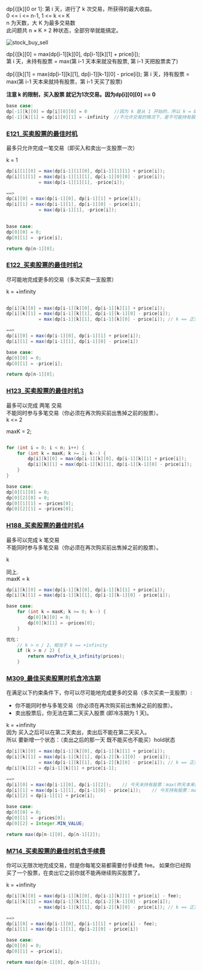 dp[i][k][0 or 1]:  第 i 天，进行了 k 次交易，所获得的最大收益。  
0 <= i <= n-1, 1 <= k <= K  
n 为天数，大 K 为最多交易数  
此问题共 n × K × 2 种状态，全部穷举就能搞定。

![stock_buy_sell](../../../../resources/image/stock_buy_sell.png)

dp[i][k][0] = max(dp[i-1][k][0], dp[i-1][k][1] + price[i]);  
第 i 天，未持有股票 = max(第 i-1 天本来就没有股票, 第 i-1 天把股票卖了)

dp[i][k][1] = max(dp[i-1][k][1], dp[i-1][k-1][0] - price[i]);
第 i 天，持有股票 = max(第 i-1 天本来就持有股票，第 i-1 天买了股票)

**注意 k 的限制，买入股票 就记为1次交易。因为dp[i][0][0] == 0**

```java
base case:  
dp[-1][k][0] = dp[i][0][0] = 0          //因为 k 是从 1 开始的，所以 k = 0 意味着根本不允许交易，这时候利润当然是 0
dp[-1][k][1] = dp[i][0][1] = -infinity  //不允许交易的情况下，是不可能持有股票的，用负无穷表示这种不可能。

```
### [E121_买卖股票的最佳时机](../code100/E121_买卖股票的最佳时机.java)
最多只允许完成一笔交易（即买入和卖出一支股票一次）  

k = 1  
```java   
dp[i][1][0] = max(dp[i-1][1][0], dp[i-1][1][1] + price[i]);  
dp[i][1][1] = max(dp[i-1][1][1], dp[i-1][0][0] - price[i]);  
            = max(dp[i-1][1][1], -price[i]);

==>  
dp[i][0] = max(dp[i-1][0], dp[i-1][1] + price[i]);  
dp[i][1] = max(dp[i-1][1], dp[i-1][0] - price[i]);  
            = max(dp[i-1][1], -price[i]);
            

base case:           
dp[0][0] = 0;
dp[0][1] = -price[i];       

return dp[n-1][0];           
```

### [E122_买卖股票的最佳时机2](../code100/E122_买卖股票的最佳时机2.java)
尽可能地完成更多的交易（多次买卖一支股票）  

k = +infinity
```java   
  
dp[i][k][0] = max(dp[i-1][k][0], dp[i-1][k][1] + price[i]);  
dp[i][k][1] = max(dp[i-1][k][1], dp[i-1][k-1][0] - price[i]);  
            = max(dp[i-1][k][1], dp[i-1][k][0] - price[i]); // k == 正无穷  

==>  
dp[i][0] = max(dp[i-1][0], dp[i-1][1] + price[i]);  
dp[i][1] = max(dp[i-1][1], dp[i-1][0] - price[i])

base case:           
dp[0][0] = 0;
dp[0][1] = -price[i];       

return dp[n-1][0];
```

### [H123_买卖股票的最佳时机3](../code100/H123_买卖股票的最佳时机3.java)
最多可以完成 两笔 交易  
不能同时参与多笔交易（你必须在再次购买前出售掉之前的股票）。  
k <= 2

maxK = 2;

```java

for (int i = 0; i < n; i++) {
    for (int k = maxK; k >= 1; k--) {
        dp[i][k][0] = max(dp[i-1][k][0], dp[i-1][k][1] + price[i]);  
        dp[i][k][1] = max(dp[i-1][k][1], dp[i-1][k-1][0] - price[i]);
    }
}

base case:           
dp[0][1][0] = 0;
dp[0][2][0] = 0;
dp[0][1][1] = -prices[0];
dp[0][2][1] = -prices[0];
```

### [H188_买卖股票的最佳时机4](../code100/H188_买卖股票的最佳时机4.java)
最多可以完成 k 笔交易  
不能同时参与多笔交易（你必须在再次购买前出售掉之前的股票）。

k  

同上.  
maxK = k
```java    
dp[i][k][0] = max(dp[i-1][k][0], dp[i-1][k][1] + price[i]);  
dp[i][k][1] = max(dp[i-1][k][1], dp[i-1][k-1][0] - price[i]);

base case:
    for (int k = maxK; k >= 0; k--) {
        dp[0][k][0] = 0;
        dp[0][k][1] = -prices[0];
    }

优化：
    // k > n / 2，相当于 k == +infinity
    if (k > n / 2) {  
        return maxProfix_k_infinity(prices);
    }   
```


### [M309_最佳买卖股票时机含冷冻期](../code300/M309_最佳买卖股票时机含冷冻期.java)
在满足以下约束条件下，你可以尽可能地完成更多的交易（多次买卖一支股票）:

 - 你不能同时参与多笔交易（你必须在再次购买前出售掉之前的股票）。
 - 卖出股票后，你无法在第二天买入股票 (即冷冻期为 1 天)。

k = +infinity  
因为 买入之后可以在第二天卖出，卖出后不能在第二天买入。  
所以 要新增一个状态：（卖出之后的那一天 既不能买也不能买）hold状态
```java
dp[i][k][0] = max(dp[i-1][k][0], dp[i-1][k][1] + price[i]);  
dp[i][k][1] = max(dp[i-1][k][1], dp[i-2][k-1][0] - price[i]);  
            = max(dp[i-1][k][1], dp[i-2][k][0] - price[i]); // k == 正无穷
dp[i][k][2] = dp[i-1][k][1] + price[i-1]; 

==>  
dp[i][0] = max(dp[i-1][0], dp[i-1][2]);    // 今天未持有股票：max(昨天本来就没有，前天卖了)
dp[i][1] = max(dp[i-1][1], dp[i-1][0] - price[i]);    // 今天持有股票：max(昨天本来就有，前天买的)
dp[i][2] = dp[i-1][1] + price[i];

base case:
dp[0][0] = 0;
dp[0][1] = -prices[0];
dp[0][2] = Integer.MIN_VALUE;

return max(dp[n-1][0], dp[n-1][2]);
```
### [M714_买卖股票的最佳时机含手续费](../code700/M714_买卖股票的最佳时机含手续费.java)
你可以无限次地完成交易，但是你每笔交易都需要付手续费 fee。
如果你已经购买了一个股票，在卖出它之前你就不能再继续购买股票了。

k = +infinity  
```java
dp[i][k][0] = max(dp[i-1][k][0], dp[i-1][k][1] + price[i] - fee);  
dp[i][k][1] = max(dp[i-1][k][1], dp[i-2][k-1][0] - price[i]);  
            = max(dp[i-1][k][1], dp[i-2][k][0] - price[i]); // k == 正无穷  

==>  
dp[i][0] = max(dp[i-1][0], dp[i-1][1] + price[i] - fee);  
dp[i][1] = max(dp[i-1][1], dp[i-2][0] - price[i])

base case:           
dp[0][0] = 0;
dp[0][1] = -price[i];       

return max(dp[n-1][0], dp[n-1][1]);
```
